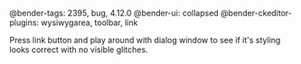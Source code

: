 @bender-tags: 2395, bug, 4.12.0
@bender-ui: collapsed
@bender-ckeditor-plugins: wysiwygarea, toolbar, link

Press link button and play around with dialog window to see if it's styling looks correct with no visible glitches.
